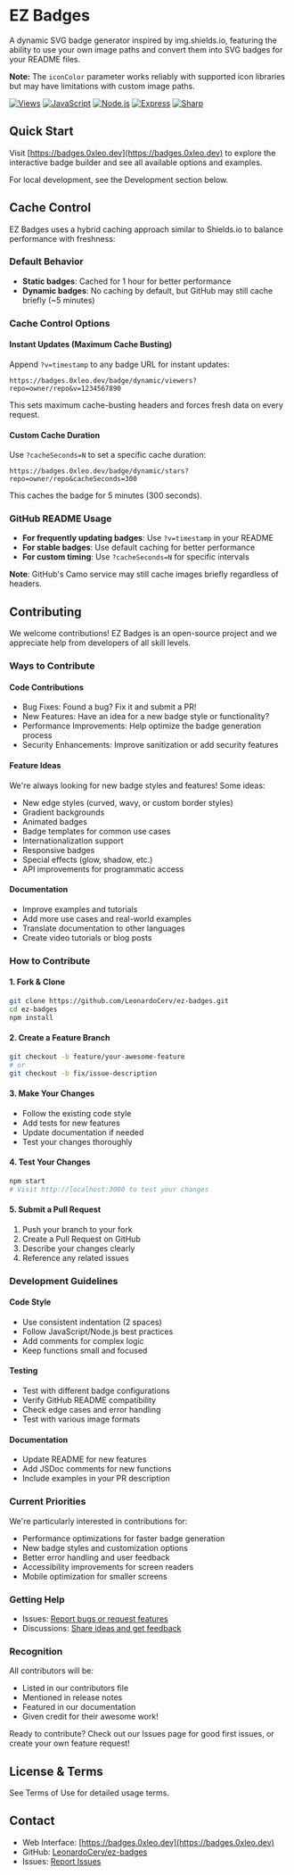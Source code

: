 # EZ Badges

A dynamic SVG badge generator inspired by img.shields.io, featuring the ability to use your own image paths and convert them into SVG badges for your README files.

**Note:** The `iconColor` parameter works reliably with supported icon libraries but may have limitations with custom image paths.

[![Views](https://ez-badges-kyojnjbou-leonardos-projects-b4e38681.vercel.app/badge/dynamic/viewers?repo=leonardocerv/ez-badges&textColor=green&icon=simple-icons:eye&v=1234567890)](https://github.com/LeonardoCerv/ez-badges)
[![JavaScript](https://badges.0xleo.dev/badge?text=JavaScript&bgColor=amber&edges=squared&textColor=white&iconColor=white&icon=simple-icons:javascript)](https://developer.mozilla.org/en-US/docs/Web/JavaScript)
[![Node.js](https://badges.0xleo.dev/badge?text=NodeJS&bgColor=green&edges=squared&textColor=white&iconColor=white&icon=simple-icons:nodedotjs)](https://nodejs.org)
[![Express](https://badges.0xleo.dev/badge?text=Express&bgColor=white&textColor=black&icon=simple-icons:express)](https://expressjs.com)
[![Sharp](https://badges.0xleo.dev/badge?text=Sharp&bgColor=olive&iconColor=white&icon=simple-icons:sharp)](https://sharp.pixelplumbing.com)

## Quick Start

Visit [https://badges.0xleo.dev](https://badges.0xleo.dev) to explore the interactive badge builder and see all available options and examples.

For local development, see the Development section below.

## Cache Control

EZ Badges uses a hybrid caching approach similar to Shields.io to balance performance with freshness:

### Default Behavior
- **Static badges**: Cached for 1 hour for better performance
- **Dynamic badges**: No caching by default, but GitHub may still cache briefly (~5 minutes)

### Cache Control Options

#### Instant Updates (Maximum Cache Busting)
Append `?v=timestamp` to any badge URL for instant updates:
```
https://badges.0xleo.dev/badge/dynamic/viewers?repo=owner/repo&v=1234567890
```

This sets maximum cache-busting headers and forces fresh data on every request.

#### Custom Cache Duration
Use `?cacheSeconds=N` to set a specific cache duration:
```
https://badges.0xleo.dev/badge/dynamic/stars?repo=owner/repo&cacheSeconds=300
```

This caches the badge for 5 minutes (300 seconds).

### GitHub README Usage
- **For frequently updating badges**: Use `?v=timestamp` in your README
- **For stable badges**: Use default caching for better performance
- **For custom timing**: Use `?cacheSeconds=N` for specific intervals

**Note**: GitHub's Camo service may still cache images briefly regardless of headers.

## Contributing

We welcome contributions! EZ Badges is an open-source project and we appreciate help from developers of all skill levels.

### Ways to Contribute

#### Code Contributions
- Bug Fixes: Found a bug? Fix it and submit a PR!
- New Features: Have an idea for a new badge style or functionality?
- Performance Improvements: Help optimize the badge generation process
- Security Enhancements: Improve sanitization or add security features

#### Feature Ideas
We're always looking for new badge styles and features! Some ideas:
- New edge styles (curved, wavy, or custom border styles)
- Gradient backgrounds
- Animated badges
- Badge templates for common use cases
- Internationalization support
- Responsive badges
- Special effects (glow, shadow, etc.)
- API improvements for programmatic access

#### Documentation
- Improve examples and tutorials
- Add more use cases and real-world examples
- Translate documentation to other languages
- Create video tutorials or blog posts

### How to Contribute

#### 1. Fork & Clone
```bash
git clone https://github.com/LeonardoCerv/ez-badges.git
cd ez-badges
npm install
```

#### 2. Create a Feature Branch
```bash
git checkout -b feature/your-awesome-feature
# or
git checkout -b fix/issue-description
```

#### 3. Make Your Changes
- Follow the existing code style
- Add tests for new features
- Update documentation if needed
- Test your changes thoroughly

#### 4. Test Your Changes
```bash
npm start
# Visit http://localhost:3000 to test your changes
```

#### 5. Submit a Pull Request
1. Push your branch to your fork
2. Create a Pull Request on GitHub
3. Describe your changes clearly
4. Reference any related issues

### Development Guidelines

#### Code Style
- Use consistent indentation (2 spaces)
- Follow JavaScript/Node.js best practices
- Add comments for complex logic
- Keep functions small and focused

#### Testing
- Test with different badge configurations
- Verify GitHub README compatibility
- Check edge cases and error handling
- Test with various image formats

#### Documentation
- Update README for new features
- Add JSDoc comments for new functions
- Include examples in your PR description

### Current Priorities

We're particularly interested in contributions for:
- Performance optimizations for faster badge generation
- New badge styles and customization options
- Better error handling and user feedback
- Accessibility improvements for screen readers
- Mobile optimization for smaller screens

### Getting Help

- Issues: [Report bugs or request features](https://github.com/LeonardoCerv/ez-badges/issues)
- Discussions: [Share ideas and get feedback](https://github.com/LeonardoCerv/ez-badges/discussions)

### Recognition

All contributors will be:
- Listed in our contributors file
- Mentioned in release notes
- Featured in our documentation
- Given credit for their awesome work!

Ready to contribute? Check out our Issues page for good first issues, or create your own feature request!

## License & Terms

See Terms of Use for detailed usage terms.

## Contact

- Web Interface: [https://badges.0xleo.dev](https://badges.0xleo.dev)
- GitHub: [LeonardoCerv/ez-badges](https://github.com/LeonardoCerv/ez-badges)
- Issues: [Report Issues](https://github.com/LeonardoCerv/ez-badges/issues)
